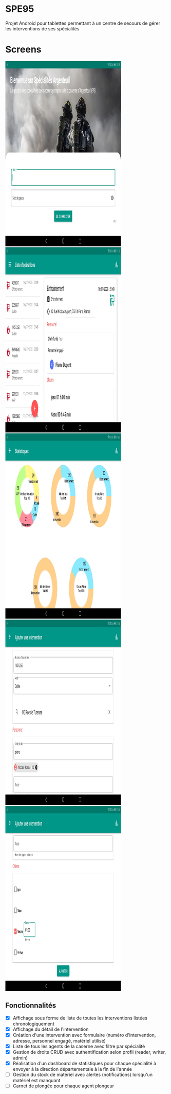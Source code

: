 # SPE95

Projet Android pour tablettes permettant à un centre de secours de gérer les interventions de ses spécialités


# Screens
<img src="screens/screen1.jpg" width="360" height="576" />
<img src="screens/screen2.jpg" width="360" height="576" />
<img src="screens/screen3.jpg" width="360" height="576" />
<img src="screens/screen4.jpg" width="360" height="576" />
<img src="screens/screen5.jpg" width="360" height="576" />

## Fonctionnalités

 - [x] Affichage sous forme de liste de toutes les interventions listées
       chronologiquement
- [x] Affichage du détail de l'intervention
 - [x] Création d'une intervention avec formulaire (numéro d'intervention, adresse, personnel engagé, matériel utilisé)
 - [x] Liste de tous les agents de la caserne avec filtre par spécialité
- [x] Gestion de droits CRUD avec authentification selon profil (reader, writer, admin)
- [x] Réalisation d'un dashboard de statistiques pour chaque spécialité à envoyer à la direction départementale à la fin de l'année
- [ ] Gestion du stock de matériel avec alertes (notifications) lorsqu'un matériel est manquant
- [ ] Carnet de plongée pour chaque agent plongeur
